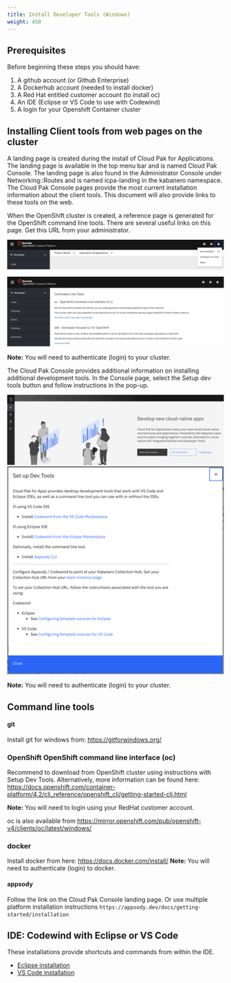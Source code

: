 ```yaml
---
title: Install Developer Tools (Windows)
weight: 450
---
```


## Prerequisites

Before beginning these steps you should have:
1. A github account (or Github Enterprise)
1. A Dockerhub account (needed to install docker)
1. A Red Hat entitled customer account (to install oc)
1. An IDE (Eclipse or VS Code to use with Codewind)
1. A login for your Openshift Container cluster


## Installing Client tools from web pages on the cluster

A landing page is created during the install of Cloud Pak for Applications.
The landing page is available in the top menu bar and is named Cloud Pak Console.
The landing page is also found in the Administrator Console under Networking::Routes and is named icpa-landing in the kabanero namespace.
The Cloud Pak Console pages provide the most current installation information about the client tools.
This document will also provide links to these tools on the web.

When the OpenShift cluster is created, a reference page is generated for the OpenShift command line tools. There are several useful links on this page. Get this URL from your administrator.

![Command Line Tools](/assets/img/cp4a/command-line-tools.png)

![Download Command Line Tools](/assets/img/cp4a/command-line-tools-download.png)

**Note:** You will need to authenticate (login) to your cluster.

The Cloud Pak Console provides additional information on installing additional development tools.  In the Console page, select the Setup dev tools button and follow instructions in the pop-up.

![Cloud Pak Console](/assets/img/cp4a/dev-tools.png)
![Setup Dev Tools](/assets/img/cp4a/setup-dev-tools.png)

**Note:** You will need to authenticate (login) to your cluster.

## Command line tools

#### git

Install git for windows from: https://gitforwindows.org/

### OpenShift OpenShift command line interface (oc)

Recommend to download from OpenShift cluster using instructions with Setup Dev Tools.
Alternatively, more information can be found here:
https://docs.openshift.com/container-platform/4.2/cli_reference/openshift_cli/getting-started-cli.html 

**Note:** You will need to login using your RedHat customer account.

oc is also available from https://mirror.openshift.com/pub/openshift-v4/clients/oc/latest/windows/


### docker
Install docker from here:
https://docs.docker.com/install/
**Note:** You will need to authenticate (login) to docker.

#### appsody

Follow the link on the Cloud Pak Console landing page.
Or use multiple platform installation instructions `https://appsody.dev/docs/getting-started/installation`


## IDE: Codewind with Eclipse or VS Code
These installations provide shortcuts and commands from within the IDE.
* [Eclipse installation](https://www.eclipse.org/codewind/mdteclipsegettingstarted.html)
* [VS Code installation](https://www.eclipse.org/codewind/mdt-vsc-getting-started.html)

